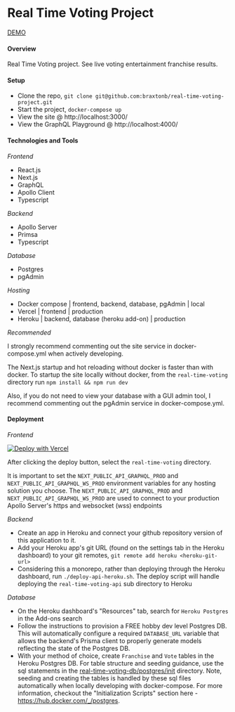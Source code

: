 # Real Time Voting Project

[DEMO](https://real-time-voting-project.vercel.app/)

#### Overview

Real Time Voting project. See live voting entertainment franchise results.

#### Setup

* Clone the repo, `git clone git@github.com:braxtonb/real-time-voting-project.git`
* Start the project, `docker-compose up`
* View the site @ http://localhost:3000/
* View the GraphQL Playground @ http://localhost:4000/

#### Technologies and Tools

*Frontend*
- React.js
- Next.js
- GraphQL
- Apollo Client
- Typescript

*Backend*
- Apollo Server
- Primsa
- Typescript

*Database*
- Postgres
- pgAdmin

*Hosting*
- Docker compose | frontend, backend, database, pgAdmin | local
- Vercel | frontend | production
- Heroku | backend, database (heroku add-on) | production

*Recommended*

I strongly recommend commenting out the site service in docker-compose.yml when actively developing.

The Next.js startup and hot reloading without docker is faster than with docker. To startup the site locally without docker, from the `real-time-voting` directory run `npm install && npm run dev`

Also, if you do not need to view your database with a GUI admin tool, I recommend commenting out the pgAdmin service in docker-compose.yml.

#### Deployment

*Frontend*

[![Deploy with Vercel](https://vercel.com/button)](https://vercel.com/new/git/external?repository-url=https%3A%2F%2Fgithub.com%2Fbraxtonb%2Freal-time-voting-project&env=NEXT_PUBLIC_API_GRAPHQL_PROD,NEXT_PUBLIC_API_GRAPHQL_WS_PROD&envDescription=The%20API_GRAPHQL_PROD%20and%20API_GRAPHQL_WS_PROD%20are%20used%20to%20connect%20to%20your%20production%20Apollo%20Server's%20https%20and%20websocket%20(wss)%20endpoints)

After clicking the deploy button, select the `real-time-voting` directory.

It is important to set the `NEXT_PUBLIC_API_GRAPHQL_PROD` and `NEXT_PUBLIC_API_GRAPHQL_WS_PROD` environment variables for any hosting solution you choose. The `NEXT_PUBLIC_API_GRAPHQL_PROD` and `NEXT_PUBLIC_API_GRAPHQL_WS_PROD` are used to connect to your production Apollo Server's https and websocket (wss) endpoints

*Backend*

- Create an app in Heroku and connect your github repository version of this application to it.
- Add your Heroku app's git URL (found on the settings tab in the Heroku dashboard) to your git remotes, `git remote add heroku <heroku-git-url>`
- Considering this a monorepo, rather than deploying through the Heroku dashboard, run `./deploy-api-heroku.sh`. The deploy script will handle deploying the `real-time-voting-api` sub directory to Heroku

*Database*

- On the Heroku dashboard's "Resources" tab, search for `Heroku Postgres` in the Add-ons search
- Follow the instructions to provision a FREE hobby dev level Postgres DB. This will automatically configure a required `DATABASE_URL` variable that allows the backend's Prisma client to properly generate models reflecting the state of the Postgres DB.
- With your method of choice, create `Franchise` and `Vote` tables in the Heroku Postgres DB. For table structure and seeding guidance, use the sql statements in the [real-time-voting-db/postgres/init](https://github.com/braxtonb/real-time-voting-project/blob/master/real-time-voting-db/postgres/init/) directory. Note, seeding and creating the tables is handled by these sql files automatically when locally developing with docker-compose. For more information, checkout the "Initialization Scripts" section here - https://hub.docker.com/_/postgres.